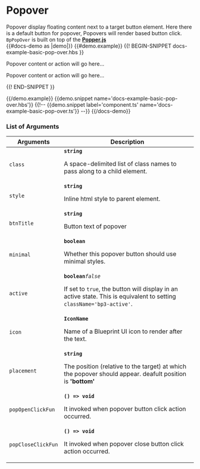 # Popover
<div class='bp3-running-text bp3-text-large'>
  Popover display floating content next to a target button element. Here there is a default button for popover, Popovers
  will render based button click.
  <code>BpPopOver</code> is built on top of the <a href="https://popper.js.org"><strong>Popper.js</strong></a>
</div>
{{#docs-demo as |demo|}}
{{#demo.example}}
{{! BEGIN-SNIPPET docs-example-basic-pop-over.hbs }}
<div class="demo-container">
  <div class="docs-example-frame docs-example-frame-row">
    <div class="docs-example">
      <p>
        <PopOver @btnTitle='Open popover' @active=true>
          <p>
            Popover content or action will go here...
          </p>
        </PopOver>
      </p>
      <p>
        <PopOver @btnTitle='Open popover' @minimal=true @icon='code' @placement='right'>
          <p>
            Popover content or action will go here...
          </p>
        </PopOver>
      </p>
    </div>
  </div>
</div>

{{! END-SNIPPET }}

{{/demo.example}}
{{demo.snippet name='docs-example-basic-pop-over.hbs'}}
{{!-- {{demo.snippet label='component.ts' name='docs-example-basic-pop-over.ts'}} --}}
{{/docs-demo}}

### List of Arguments


<div class="docs-modifiers-table bp3-running-text">
  <table class="bp3-html-table">
    <thead>
      <tr>
        <th>Arguments</th>
        <th>Description</th>
      </tr>
    </thead>
    <tbody>
      <tr>
        <td class="docs-prop-name"><code>class</code></td>
        <td class="docs-prop-details"><code
            class="docs-prop-type"><strong>string</strong><em class="docs-prop-default bp3-text-muted"></em></code>
          <div class="docs-prop-description">
            <div class="docs-section">
              <div class="bp3-running-text">
                <p>A space-delimited list of class names to pass along to a child element.</p>
              </div>
            </div>
          </div>
        </td>
      </tr>
      <tr>
        <td class="docs-prop-name"><code>style</code></td>
        <td class="docs-prop-details"><code
            class="docs-prop-type"><strong>string</strong><em class="docs-prop-default bp3-text-muted"></em></code>
          <div class="docs-prop-description">
            <div class="docs-section">
              <div class="bp3-running-text">
                <p>Inline html style to parent element.</p>
              </div>
            </div>
          </div>
        </td>
      </tr>
      <tr>
        <td class="docs-prop-name"><code>btnTitle</code></td>
        <td class="docs-prop-details"><code
            class="docs-prop-type"><strong>string</strong><em class="docs-prop-default bp3-text-muted"></em></code>
          <div class="docs-prop-description">
            <div class="docs-section">
              <div class="bp3-running-text">
                <p>Button text of popover</p>
              </div>
            </div>
          </div>
        </td>
      </tr>
      <tr>
        <td class="docs-prop-name"><code>minimal</code></td>
        <td class="docs-prop-details"><code
            class="docs-prop-type"><strong>boolean</strong><em class="docs-prop-default bp3-text-muted"></em></code>
          <div class="docs-prop-description">
            <div class="docs-section">
              <div class="bp3-running-text">
                <p>Whether this popover button should use minimal styles.</p>
              </div>
            </div>
          </div>
          <div class="docs-prop-tags"></div>
        </td>
      </tr>
      <tr>
        <td class="docs-prop-name"><code>active</code></td>
        <td class="docs-prop-details"><code
            class="docs-prop-type"><strong>boolean</strong><em class="docs-prop-default bp3-text-muted">false</em></code>
          <div class="docs-prop-description">
            <div class="docs-section">
              <div class="bp3-running-text">
                <p>If set to <code>true</code>, the button will display in an active state.
                  This is equivalent to setting <code>className='bp3-active'</code>.</p>
              </div>
            </div>
          </div>
          <div class="docs-prop-tags"></div>
        </td>
      </tr>
      <tr>
        <td class="docs-prop-name"><code>icon</code></td>
        <td class="docs-prop-details"><code
            class="docs-prop-type"><strong>IconName </strong><em class="docs-prop-default bp3-text-muted"></em></code>
          <div class="docs-prop-description">
            <div class="docs-section">
              <div class="bp3-running-text">
                <p>Name of a Blueprint UI icon to render after the text.</p>
              </div>
            </div>
          </div>
        </td>
      </tr>
      <tr>
        <td class="docs-prop-name"><code>placement</code></td>
        <td class="docs-prop-details"><code
            class="docs-prop-type"><strong>string</strong><em class="docs-prop-default bp3-text-muted"></em></code>
          <div class="docs-prop-description">
            <div class="docs-section">
              <div class="bp3-running-text">
                <p>The position (relative to the target) at which the popover should appear. deafult position is
                  <strong>'bottom'</strong></p>
              </div>
            </div>
          </div>
        </td>
      </tr>
      <tr>
        <td class="docs-prop-name"><code>popOpenClickFun</code></td>
        <td class="docs-prop-details"><code
            class="docs-prop-type"><strong>() =&gt; void</strong><em class="docs-prop-default bp3-text-muted"></em></code>
          <div class="docs-prop-description">
            <div class="docs-section">
              <div class="bp3-running-text">
                <p>It invoked when popover button click action occurred.</p>
              </div>
            </div>
          </div>
        </td>
      </tr>
      <tr>
        <td class="docs-prop-name"><code>popCloseClickFun</code></td>
        <td class="docs-prop-details"><code
            class="docs-prop-type"><strong>() =&gt; void</strong><em class="docs-prop-default bp3-text-muted"></em></code>
          <div class="docs-prop-description">
            <div class="docs-section">
              <div class="bp3-running-text">
                <p>It invoked when popover close button click action occurred.</p>
              </div>
            </div>
          </div>
        </td>
      </tr>
    </tbody>
  </table>

</div>